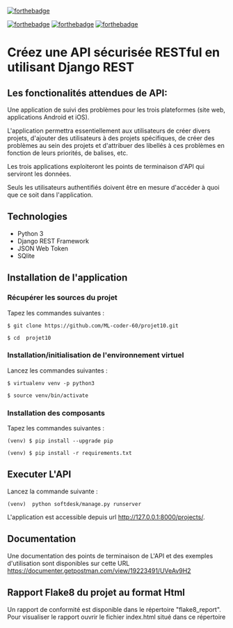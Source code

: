 [![forthebadge](https://forthebadge.com/images/badges/cc-0.svg)](https://forthebadge.com) 

[![forthebadge](https://img.shields.io/badge/Python-3776AB?style=for-the-badge&logo=python&logoColor=white)](https://img.shields.io) 
[![forthebadge](https://img.shields.io/badge/SQLite-07405E?style=for-the-badge&logo=sqlite&logoColor=white)](https://img.shields.io)
[![forthebadge](https://img.shields.io/badge/Django-092E20?style=for-the-badge&logo=django&logoColor=white)](https://img.shields.io)

# Créez une API sécurisée RESTful en utilisant Django REST

## Les fonctionalités attendues de API:

Une application de suivi des problèmes pour les trois plateformes 
(site web, applications Android et iOS).

L'application permettra essentiellement aux utilisateurs de créer divers projets, 
d'ajouter des utilisateurs à des projets spécifiques, de créer des problèmes au sein des projets et 
d'attribuer des libellés à ces problèmes en fonction de leurs priorités, de balises, etc.

Les trois applications exploiteront les points de terminaison d'API qui serviront les données.

Seuls les utilisateurs authentifiés doivent être en mesure d'accéder à quoi que ce soit dans l'application.

## Technologies

- Python 3
- Django REST Framework 
- JSON Web Token
- SQlite

## Installation de l'application

### Récupérer les sources du projet 
Tapez les commandes suivantes : 

`$ git clone https://github.com/ML-coder-60/projet10.git`

`$ cd  projet10`

### Installation/initialisation de l'environnement virtuel
 
Lancez les commandes suivantes :  

`$ virtualenv venv -p python3`

`$ source venv/bin/activate`

### Installation des composants

Tapez les commandes suivantes :

`(venv) $ pip install --upgrade pip`

`(venv) $ pip install -r requirements.txt`

## Executer L'API

Lancez la commande suivante : 

`(venv)  python softdesk/manage.py runserver`

L'application est accessible depuis url http://127.0.0.1:8000/projects/.


## Documentation 

Une documentation des points de terminaison de L'API et des exemples d'utilisation 
 sont disponibles sur cette URL https://documenter.getpostman.com/view/19223491/UVeAv9H2

## Rapport Flake8 du projet au format Html 

Un rapport de conformité est disponible dans le répertoire "flake8_report".
Pour visualiser le rapport ouvrir le fichier index.html situé dans ce répertoire
